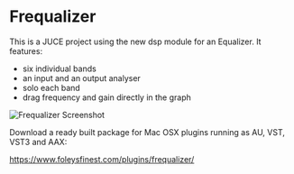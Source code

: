 # Frequalizer

This is a JUCE project using the new dsp module for an Equalizer.
It features:

- six individual bands
- an input and an output analyser
- solo each band
- drag frequency and gain directly in the graph

![Frequalizer Screenshot](https://raw.githubusercontent.com/ffAudio/Frequalizer/master/Resources/Screenshot.png)

Download a ready built package for Mac OSX plugins running as AU, VST, VST3 and AAX:

https://www.foleysfinest.com/plugins/frequalizer/
